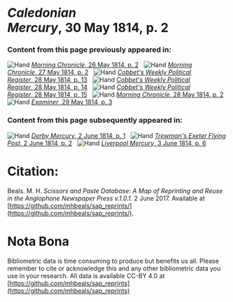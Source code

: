 # *Caledonian Mercury*, 30 May 1814, p. 2  
  
### Content from this page previously appeared in:  
![Hand](http://scissorsandpaste.net/wp-content/uploads/2017/06/smallhandpointer.png) [*Morning Chronicle*, 26 May 1814, p. 2](https://mhbeals.github.io/sap_html/Morning-Chronicle/Morning-Chronicle-26-May-1814-p-2)  
![Hand](http://scissorsandpaste.net/wp-content/uploads/2017/06/smallhandpointer.png) [*Morning Chronicle*, 27 May 1814, p. 2](https://mhbeals.github.io/sap_html/Morning-Chronicle/Morning-Chronicle-27-May-1814-p-2)  
![Hand](http://scissorsandpaste.net/wp-content/uploads/2017/06/smallhandpointer.png) [*Cobbet's Weekly Political Register*, 28 May 1814, p. 13](https://mhbeals.github.io/sap_html/Cobbet's-Weekly-Political-Register/Cobbet's-Weekly-Political-Register-28-May-1814-p-13)  
![Hand](http://scissorsandpaste.net/wp-content/uploads/2017/06/smallhandpointer.png) [*Cobbet's Weekly Political Register*, 28 May 1814, p. 14](https://mhbeals.github.io/sap_html/Cobbet's-Weekly-Political-Register/Cobbet's-Weekly-Political-Register-28-May-1814-p-14)  
![Hand](http://scissorsandpaste.net/wp-content/uploads/2017/06/smallhandpointer.png) [*Cobbet's Weekly Political Register*, 28 May 1814, p. 15](https://mhbeals.github.io/sap_html/Cobbet's-Weekly-Political-Register/Cobbet's-Weekly-Political-Register-28-May-1814-p-15)  
![Hand](http://scissorsandpaste.net/wp-content/uploads/2017/06/smallhandpointer.png) [*Morning Chronicle*, 28 May 1814, p. 2](https://mhbeals.github.io/sap_html/Morning-Chronicle/Morning-Chronicle-28-May-1814-p-2)  
![Hand](http://scissorsandpaste.net/wp-content/uploads/2017/06/smallhandpointer.png) [*Examiner*, 29 May 1814, p. 3](https://mhbeals.github.io/sap_html/Examiner/Examiner-29-May-1814-p-3)  
  
### Content from this page subsequently appeared in:  
![Hand](http://scissorsandpaste.net/wp-content/uploads/2017/06/smallhandpointer.png) [*Derby Mercury*, 2 June 1814, p. 1](https://mhbeals.github.io/sap_html/Derby-Mercury/Derby-Mercury-2-June-1814-p-1)  
![Hand](http://scissorsandpaste.net/wp-content/uploads/2017/06/smallhandpointer.png) [*Trewman's Exeter Flying Post*, 2 June 1814, p. 2](https://mhbeals.github.io/sap_html/Trewman's-Exeter-Flying-Post/Trewman's-Exeter-Flying-Post-2-June-1814-p-2)  
![Hand](http://scissorsandpaste.net/wp-content/uploads/2017/06/smallhandpointer.png) [*Liverpool Mercury*, 3 June 1814, p. 6](https://mhbeals.github.io/sap_html/Liverpool-Mercury/Liverpool-Mercury-3-June-1814-p-6)  


# Citation: 

Beals. M. H. *Scissors and Paste Database: A Map of Reprinting and Reuse in the Anglophone Newspaper Press v.1.0.1.* 2 June 2017. Available at [https://github.com/mhbeals/sap_reprints/](https://github.com/mhbeals/sap_reprints/). 

# Nota Bona

Bibliometric data is time consuming to produce but benefits us all. Please remember to cite or acknowledge this and any other bibliometric data you use in your research. All data is available CC-BY 4.0 at [https://github.com/mhbeals/sap_reprints](https://github.com/mhbeals/sap_reprints)